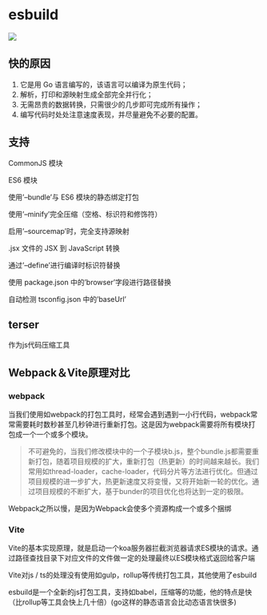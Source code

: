 # esbuild
![](https://static001.geekbang.org/wechat/images/36/36f0f7cd3e00dd92a86aa7aea0c85e8c.png)

## 快的原因
1. 它是用 Go 语言编写的，该语言可以编译为原生代码；
2. 解析，打印和源映射生成全部完全并行化；
3. 无需昂贵的数据转换，只需很少的几步即可完成所有操作；
4. 编写代码时处处注意速度表现，并尽量避免不必要的配置。

## 支持
CommonJS 模块

ES6 模块

使用’–bundle’与 ES6 模块的静态绑定打包

使用’–minify’完全压缩（空格、标识符和修饰符）

启用’–sourcemap’时，完全支持源映射

.jsx 文件的 JSX 到 JavaScript 转换

通过’–define’进行编译时标识符替换

使用 package.json 中的’browser’字段进行路径替换

自动检测 tsconfig.json 中的’baseUrl’

## terser
作为js代码压缩工具

## Webpack＆Vite原理对比
### webpack
当我们使用如webpack的打包工具时，经常会遇到遇到一小行代码，webpack常常需要耗时数秒甚至几秒钟进行重新打包。这是因为webpack需要将所有模块打包成一个一个或多个模块。

> 不可避免的，当我们修改模块中的一个子模块b.js，整个bundle.js都需要重新打包，随着项目规模的扩大，重新打包（热更新）的时间越来越长。我们常用如thread-loader，cache-loader，代码分片等方法进行优化。但通过项目规模的进一步扩大，热更新速度又将变慢，又将开始新一轮的优化。通过项目规模的不断扩大，基于bunder的项目优化也将达到一定的极限。

Webpack之所以慢，是因为Webpack会使多个资源构成一个或多个捆绑

### Vite
Vite的基本实现原理，就是启动一个koa服务器拦截浏览器请求ES模块的请求。通过路径查找目录下对应文件的文件做一定的处理最终以ES模块格式返回给客户端

Vite对js / ts的处理没有使用如gulp，rollup等传统打包工具，其他使用了esbuild

esbuild是一个全新的js打包工具，支持如babel，压缩等的功能，他的特点是快（比rollup等工具会快上几十倍）(go这样的静态语言会比动态语言快很多)